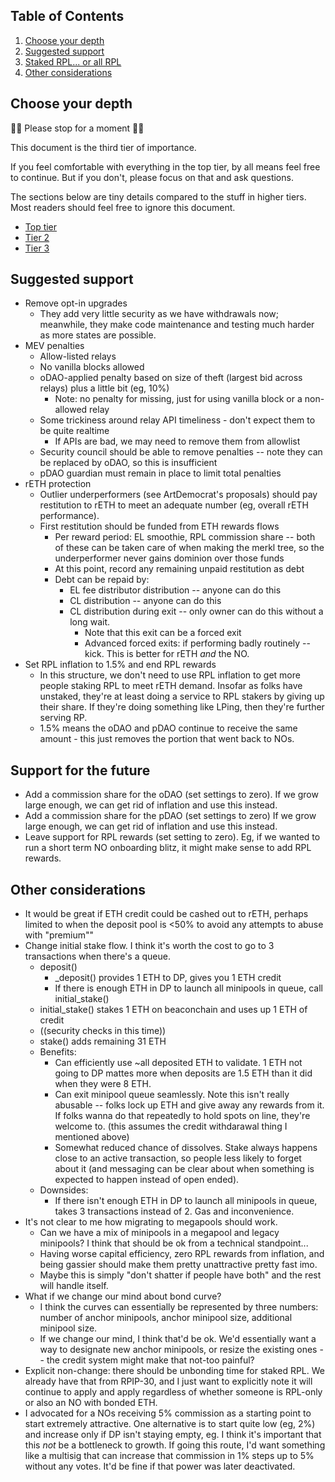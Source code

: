 ## Table of Contents
1. [Choose your depth](#choose-your-depth)
2. [Suggested support](#suggested-support)
2. [Staked RPL... or all RPL](#staked-rpl-or-all-rpl)
3. [Other considerations](#other-considerations)

## Choose your depth
🛑🛑 Please stop for a moment 🛑🛑

This document is the third tier of importance.

If you feel comfortable with everything in the top tier, by all means feel free to continue. But if you don't, please focus on that and ask questions. 

The sections below are tiny details compared to the stuff in higher tiers. Most readers should feel free to ignore this document.

- [Top tier](readme.md)
- [Tier 2](readme_tier2.md)
- [Tier 3](readme_tier3.md)

## Suggested support
- Remove opt-in upgrades
  - They add very little security as we have withdrawals now; meanwhile, they make code maintenance and testing much harder as more states are possible.
- MEV penalties
  - Allow-listed relays
  - No vanilla blocks allowed
  - oDAO-applied penalty based on size of theft (largest bid across relays) plus a little bit (eg, 10%)
    - Note: no penalty for missing, just for using vanilla block or a non-allowed relay
  - Some trickiness around relay API timeliness - don't expect them to be quite realtime
    - If APIs are bad, we may need to remove them from allowlist
  - Security council should be able to remove penalties -- note they can be replaced by oDAO, so this is insufficient
  - pDAO guardian must remain in place to limit total penalties
- rETH protection
  - Outlier underperformers (see ArtDemocrat's proposals) should pay restitution to rETH to meet an adequate number (eg, overall rETH performance).
  - First restitution should be funded from ETH rewards flows
    - Per reward period: EL smoothie, RPL commission share -- both of these can be taken care of when making the merkl tree, so the underperformer never gains dominion over those funds
    - At this point, record any remaining unpaid restitution as debt
    - Debt can be repaid by:
      - EL fee distributor distribution -- anyone can do this
      - CL distribution -- anyone can do this
      - CL distribution during exit -- only owner can do this without a long wait.
        - Note that this exit can be a forced exit
        - Advanced forced exits: if performing badly routinely -- kick. This is better for rETH _and_ the NO.
- Set RPL inflation to 1.5% and end RPL rewards
  - In this structure, we don't need to use RPL inflation to get more people staking RPL to meet rETH demand. Insofar as folks have unstaked, they're at least doing a service to RPL stakers by giving up their share. If they're doing something like LPing, then they're further serving RP.
  - 1.5% means the oDAO and pDAO continue to receive the same amount - this just removes the portion that went back to NOs.

## Support for the future
- Add a commission share for the oDAO (set settings to zero). If we grow large enough, we can get rid of inflation and use this instead.
- Add a commission share for the pDAO (set settings to zero) If we grow large enough, we can get rid of inflation and use this instead.
- Leave support for RPL rewards (set setting to zero). Eg, if we wanted to run a short term NO onboarding blitz, it might make sense to add RPL rewards.

## Other considerations
- It would be great if ETH credit could be cashed out to rETH, perhaps limited to when the deposit pool is <50% to avoid any attempts to abuse with "premium""
- Change initial stake flow. I think it's worth the cost to go to 3 transactions when there's a queue.
  - deposit()
    - _deposit() provides 1 ETH to DP, gives you 1 ETH credit
    - If there is enough ETH in DP to launch all minipools in queue, call initial_stake() 
  - initial_stake() stakes 1 ETH on beaconchain and uses up 1 ETH of credit
  - ((security checks in this time))
  - stake() adds remaining 31 ETH
  - Benefits:
    - Can efficiently use ~all deposited ETH to validate. 1 ETH not going to DP mattes more when deposits are 1.5 ETH than it did when they were 8 ETH.
    - Can exit minipool queue seamlessly. Note this isn't really abusable -- folks lock up ETH and give away any rewards from it. If folks wanna do that repeatedly to hold spots on line, they're welcome to. (this assumes the credit withdarawal thing I mentioned above)
    - Somewhat reduced chance of dissolves. Stake always happens close to an active transaction, so people less likely to forget about it (and messaging can be clear about when something is expected to happen instead of open ended).
  - Downsides:
    - If there isn't enough ETH in DP to launch all minipools in queue, takes 3 transactions instead of 2. Gas and inconvenience.
- It's not clear to me how migrating to megapools should work.
  - Can we have a mix of minipools in a megapool and legacy minipools? I think that should be ok from a technical standpoint...
  - Having worse capital efficiency, zero RPL rewards from inflation, and being gassier should make them pretty unattractive pretty fast imo. 
  - Maybe this is simply "don't shatter if people have both" and the rest will handle itself.
- What if we change our mind about bond curve?
  - I think the curves can essentially be represented by three numbers: number of anchor minipools, anchor minipool size, additional minipool size.
  - If we change our mind, I think that'd be ok. We'd essentially want a way to designate new anchor minipools, or resize the existing ones -- the credit system might make that not-too painful?
- Explicit non-change: there should be unbonding time for staked RPL. We already have that from RPIP-30, and I just want to explicitly note it will continue to apply and apply regardless of whether someone is RPL-only or also an NO with bonded ETH.
- I advocated for a NOs receiving 5% commission as a starting point to start extremely attractive. One alternative is to start quite low (eg, 2%) and increase only if DP isn't staying empty, eg. I think it's important that this _not_ be a bottleneck to growth. If going this route, I'd want something like a multisig that can increase that commission in 1% steps up to 5% without any votes. It'd be fine if that power was later deactivated.